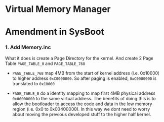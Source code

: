 # Virtual Memory Manager

# Amendment in SysBoot
### 1. Add Memory.inc
What it does is create a Page Directory for the kernel. And create 2 Page Table 
`PAGE_TABLE_0` and `PAGE_TABLE_768`

- `PAGE_TABLE_768` map 4MB from the start of kernel address (i.e. 0x10000) to higher address `0xC0000000`. So after paging is enabled, `0xC0000000` is translated to `0x10000`

- `PAGE_TABLE_0` do a identity mapping to map first 4MB physical address `0x00000000` to the same virtual address. The benefits of doing this is to allow the bootloader to access the code and data in the low memory region (i.e. 0x0 to 0x00400000). In this way we dont need to worry about moving the previous developed stuff to the higher half kernel.

